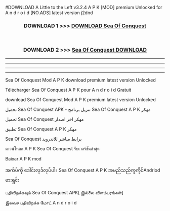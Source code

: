 #DOWNLOAD A Little to the Left v3.2.4 A P K [MOD] premium Unlocked for A n d r o i d [NO.ADS] latest version j2dnd 



<div align="center">

<h3>DOWNLOAD 1 >>> <a href="https://getmod1.web.app/?judule=Btd Battles">DOWNLOAD Sea Of Conquest </a></h3><br>

<h3>DOWNLOAD 2 >>> <a href="https://getmod1.web.app/?judule=Btd Battles">Sea Of Conquest  DOWNLOAD </a></h3>

</div>


----------------------------------------------------------

----------------------------------------------------------

----------------------------------------------------------

----------------------------------------------------------


Sea Of Conquest  Mod A P K download premium latest version Unlocked

Télécharger Sea Of Conquest  A P K pour A n d r o i d Gratuit

download Sea Of Conquest  Mod A P K premium latest version Unlocked

تحميل Sea Of Conquest  APK - تنزيل برنامج Sea Of Conquest  A P K مهكر

تحميل Sea Of Conquest  مهكر اخر اصدار

تطبيق Sea Of Conquest  A P K مهكر

Sea Of Conquest  برابط مباشر للاندرويد

ดาวน์โหลด A P K Sea Of Conquest  รับเวอร์ชันล่าสุด

Baixar A P K mod

အက်ပ်ကို ဒေါင်းလုဒ်လုပ်ပါ။ Sea Of Conquest  A P K အမည်သည်ကူကိုင်Andriod ဗားရှင်း

பதிவிறக்கவும் Sea Of Conquest  APK[ இல்லை விளம்பரங்கள்] 
 
இலவச பதிவிறக்க மோட் A n d r o i d



